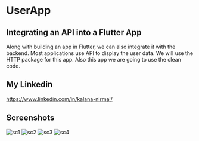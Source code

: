 # UserApp


## Integrating an API into a Flutter App 

Along with building an app in Flutter, we can also integrate it with the backend. 
Most applications use API to display the user data. We will use the HTTP package for this app.
Also this app we are going to use the clean code.



## My Linkedin
https://www.linkedin.com/in/kalana-nirmal/

## Screenshots
![sc1](https://user-images.githubusercontent.com/88218842/204444482-39fe216a-ad04-4171-88bc-57627db9ff7b.jpg)
![sc2](https://user-images.githubusercontent.com/88218842/204444511-e3a999b6-d53d-4e81-afd4-20c851d80d61.jpg)
![sc3](https://user-images.githubusercontent.com/88218842/204444525-cb152c57-184f-415f-9da6-714b9e7c8318.jpg)
![sc4](https://user-images.githubusercontent.com/88218842/204444541-e35672c6-4823-484b-8c50-c06ac2506a20.jpg)
